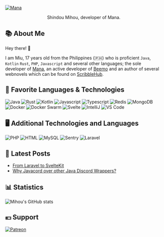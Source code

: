 [![Mana](https://cdn.manabot.fun/images/test.png)](https://manabot.fun)
<div align="center">
Shindou Mihou, developer of Mana.
</div>

## 📚 About Me
Hey there! 👋 

I am Miu, 17 years old from the Philippines (🇵🇭) who is proficient `Java`, `Kotlin` `Rust`, `PHP`, `Javascript` and several other languages; the sole developer of [Mana](manabot.fun), an active developer of [Beemo](beemo.gg) and an author of several webnovels which can be found on [ScribbleHub](https://www.scribblehub.com/profile/24680/mihou/).

## 🍮 Favorite Languages & Technologies
![Java](https://img.shields.io/badge/Language-Java-yellow?style=flat&logo=java)
![Rust](https://img.shields.io/badge/Language-Rust-orange?style=flat&logo=Rust)
![Kotlin](https://img.shields.io/badge/Language-Kotlin-purple?style=flat&logo=Kotlin)
![Javascript](https://img.shields.io/badge/Language-Javascript-yellow?style=flat&logo=javascript)
![Typescript](https://img.shields.io/badge/Language-Typescript-blue?style=flat&logo=typescript)
![Redis](https://img.shields.io/badge/Database-Redis-red?style=flat&logo=Redis)
![MongoDB](https://img.shields.io/badge/Database-MongoDB-blue?style=flat&logo=MongoDB)
![Docker](https://img.shields.io/badge/Devops-Docker-blue?style=flat&logo=Docker)
![Docker Swarm](https://img.shields.io/badge/Devops-Docker%20Swarm-blue?style=flat&logo=Docker)
![Svelte](https://img.shields.io/badge/Framework-Svelte-orange?style=flat&logo=Svelte)
![IntelliJ](https://img.shields.io/badge/IDE-IntelliJ-red?style=flat&logo=IntelliJ%20IDEA)
![VS Code](https://img.shields.io/badge/IDE-Visual%20Studio%20Code-blue?style=flat&logo=Visual%20Studio%20Code)

## 🖥️ Additional Technologies and Languages
![PHP](https://img.shields.io/badge/Language-PHP-blue?style=flat&logo=php)
![HTML](https://img.shields.io/badge/Language-HTML-orange?style=flat&logo=HTML5)
![MySQL](https://img.shields.io/badge/Technology-MySQL-green?style=flat&logo=MySQL)
![Sentry](https://img.shields.io/badge/Technology-Sentry-green?style=flat&logo=Sentry)
![Laravel](https://img.shields.io/badge/Framework-Laravel-orange?style=flat&logo=Laravel)

## 📰 Latest Posts
<!-- BLOG-POST-LIST:START -->
- [From Laravel to SvelteKit](https://blog.mihou.pw/posts/629331dff39d9a891da9d70d)
- [Why Javacord over other Java Discord Wrappers?](https://blog.mihou.pw/posts/6291048dddbd4714278ebff2)
<!-- BLOG-POST-LIST:END -->

## 📊 Statistics
![Mihou's GitHub stats](https://github-readme-stats.vercel.app/api?username=ShindouMihou&theme=midnight-purple&hide=stars&count_private=true&show_icons=true)

## 💴 Support
[![Patreon](https://img.shields.io/endpoint.svg?url=https://shieldsio-patreon.vercel.app/api/?username=mihou&type=patrons&style=for-the-badge)](https://patreon.com/mihou)
